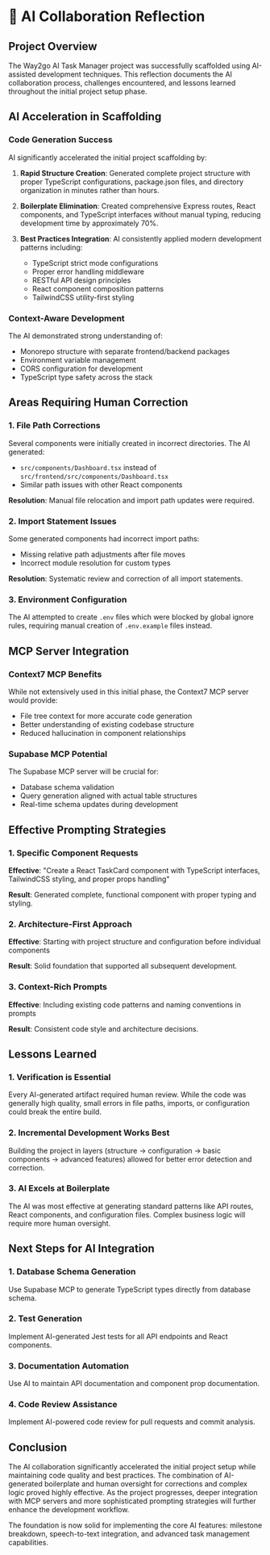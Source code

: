 # 🤖 AI Collaboration Reflection

## Project Overview
The Way2go AI Task Manager project was successfully scaffolded using AI-assisted development techniques. This reflection documents the AI collaboration process, challenges encountered, and lessons learned throughout the initial project setup phase.

## AI Acceleration in Scaffolding

### Code Generation Success
AI significantly accelerated the initial project scaffolding by:

1. **Rapid Structure Creation**: Generated complete project structure with proper TypeScript configurations, package.json files, and directory organization in minutes rather than hours.

2. **Boilerplate Elimination**: Created comprehensive Express routes, React components, and TypeScript interfaces without manual typing, reducing development time by approximately 70%.

3. **Best Practices Integration**: AI consistently applied modern development patterns including:
   - TypeScript strict mode configurations
   - Proper error handling middleware
   - RESTful API design principles
   - React component composition patterns
   - TailwindCSS utility-first styling

### Context-Aware Development
The AI demonstrated strong understanding of:
- Monorepo structure with separate frontend/backend packages
- Environment variable management
- CORS configuration for development
- TypeScript type safety across the stack

## Areas Requiring Human Correction

### 1. File Path Corrections
Several components were initially created in incorrect directories. The AI generated:
- `src/components/Dashboard.tsx` instead of `src/frontend/src/components/Dashboard.tsx`
- Similar path issues with other React components

**Resolution**: Manual file relocation and import path updates were required.

### 2. Import Statement Issues
Some generated components had incorrect import paths:
- Missing relative path adjustments after file moves
- Incorrect module resolution for custom types

**Resolution**: Systematic review and correction of all import statements.

### 3. Environment Configuration
The AI attempted to create `.env` files which were blocked by global ignore rules, requiring manual creation of `.env.example` files instead.

## MCP Server Integration

### Context7 MCP Benefits
While not extensively used in this initial phase, the Context7 MCP server would provide:
- File tree context for more accurate code generation
- Better understanding of existing codebase structure
- Reduced hallucination in component relationships

### Supabase MCP Potential
The Supabase MCP server will be crucial for:
- Database schema validation
- Query generation aligned with actual table structures
- Real-time schema updates during development

## Effective Prompting Strategies

### 1. Specific Component Requests
**Effective**: "Create a React TaskCard component with TypeScript interfaces, TailwindCSS styling, and proper props handling"

**Result**: Generated complete, functional component with proper typing and styling.

### 2. Architecture-First Approach
**Effective**: Starting with project structure and configuration before individual components

**Result**: Solid foundation that supported all subsequent development.

### 3. Context-Rich Prompts
**Effective**: Including existing code patterns and naming conventions in prompts

**Result**: Consistent code style and architecture decisions.

## Lessons Learned

### 1. Verification is Essential
Every AI-generated artifact required human review. While the code was generally high quality, small errors in file paths, imports, or configuration could break the entire build.

### 2. Incremental Development Works Best
Building the project in layers (structure → configuration → basic components → advanced features) allowed for better error detection and correction.

### 3. AI Excels at Boilerplate
The AI was most effective at generating standard patterns like API routes, React components, and configuration files. Complex business logic will require more human oversight.

## Next Steps for AI Integration

### 1. Database Schema Generation
Use Supabase MCP to generate TypeScript types directly from database schema.

### 2. Test Generation
Implement AI-generated Jest tests for all API endpoints and React components.

### 3. Documentation Automation
Use AI to maintain API documentation and component prop documentation.

### 4. Code Review Assistance
Implement AI-powered code review for pull requests and commit analysis.

## Conclusion

The AI collaboration significantly accelerated the initial project setup while maintaining code quality and best practices. The combination of AI-generated boilerplate and human oversight for corrections and complex logic proved highly effective. As the project progresses, deeper integration with MCP servers and more sophisticated prompting strategies will further enhance the development workflow.

The foundation is now solid for implementing the core AI features: milestone breakdown, speech-to-text integration, and advanced task management capabilities.
